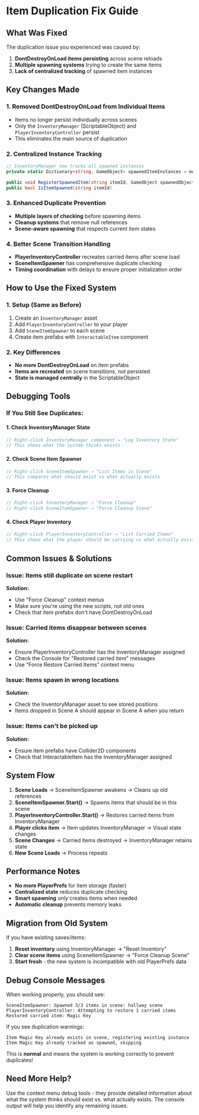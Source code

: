 # Item Duplication Fix Guide

## What Was Fixed

The duplication issue you experienced was caused by:
1. **DontDestroyOnLoad items persisting** across scene reloads
2. **Multiple spawning systems** trying to create the same items
3. **Lack of centralized tracking** of spawned item instances

## Key Changes Made

### 1. **Removed DontDestroyOnLoad from Individual Items**
- Items no longer persist individually across scenes
- Only the `InventoryManager` (ScriptableObject) and `PlayerInventoryController` persist
- This eliminates the main source of duplication

### 2. **Centralized Instance Tracking**
```csharp
// InventoryManager now tracks all spawned instances
private static Dictionary<string, GameObject> spawnedItemInstances = new();

public void RegisterSpawnedItem(string itemId, GameObject spawnedObject)
public bool IsItemSpawned(string itemId)
```

### 3. **Enhanced Duplicate Prevention**
- **Multiple layers of checking** before spawning items
- **Cleanup systems** that remove null references
- **Scene-aware spawning** that respects current item states

### 4. **Better Scene Transition Handling**
- **PlayerInventoryController** recreates carried items after scene load
- **SceneItemSpawner** has comprehensive duplicate checking
- **Timing coordination** with delays to ensure proper initialization order

## How to Use the Fixed System

### 1. Setup (Same as Before)
1. Create an `InventoryManager` asset
2. Add `PlayerInventoryController` to your player
3. Add `SceneItemSpawner` to each scene
4. Create item prefabs with `InteractableItem` component

### 2. Key Differences
- **No more DontDestroyOnLoad** on item prefabs
- **Items are recreated** on scene transitions, not persisted
- **State is managed centrally** in the ScriptableObject

## Debugging Tools

### If You Still See Duplicates:

#### 1. Check InventoryManager State
```csharp
// Right-click InventoryManager component → "Log Inventory State"
// This shows what the system thinks exists
```

#### 2. Check Scene Item Spawner
```csharp
// Right-click SceneItemSpawner → "List Items in Scene"
// This compares what should exist vs what actually exists
```

#### 3. Force Cleanup
```csharp
// Right-click InventoryManager → "Force Cleanup"
// Right-click SceneItemSpawner → "Force Cleanup Scene"
```

#### 4. Check Player Inventory
```csharp
// Right-click PlayerInventoryController → "List Carried Items"
// This shows what the player should be carrying vs what actually exists
```

## Common Issues & Solutions

### Issue: Items still duplicate on scene restart
**Solution:** 
- Use "Force Cleanup" context menus
- Make sure you're using the new scripts, not old ones
- Check that item prefabs don't have DontDestroyOnLoad

### Issue: Carried items disappear between scenes
**Solution:**
- Ensure PlayerInventoryController has the InventoryManager assigned
- Check the Console for "Restored carried item" messages
- Use "Force Restore Carried Items" context menu

### Issue: Items spawn in wrong locations
**Solution:**
- Check the InventoryManager asset to see stored positions
- Items dropped in Scene A should appear in Scene A when you return

### Issue: Items can't be picked up
**Solution:**
- Ensure item prefabs have Collider2D components
- Check that InteractableItem has the InventoryManager assigned

## System Flow

1. **Scene Loads** → SceneItemSpawner awakens → Cleans up old references
2. **SceneItemSpawner.Start()** → Spawns items that should be in this scene
3. **PlayerInventoryController.Start()** → Restores carried items from InventoryManager
4. **Player clicks item** → Item updates InventoryManager → Visual state changes
5. **Scene Changes** → Carried items destroyed → InventoryManager retains state
6. **New Scene Loads** → Process repeats

## Performance Notes

- **No more PlayerPrefs** for item storage (faster)
- **Centralized state** reduces duplicate checking
- **Smart spawning** only creates items when needed
- **Automatic cleanup** prevents memory leaks

## Migration from Old System

If you have existing saves/items:
1. **Reset inventory** using InventoryManager → "Reset Inventory"
2. **Clear scene items** using SceneItemSpawner → "Force Cleanup Scene"
3. **Start fresh** - the new system is incompatible with old PlayerPrefs data

## Debug Console Messages

When working properly, you should see:
```
SceneItemSpawner: Spawned 3/3 items in scene: hallway scene
PlayerInventoryController: Attempting to restore 1 carried items
Restored carried item: Magic Key
```

If you see duplication warnings:
```
Item Magic Key already exists in scene, registering existing instance
Item Magic Key already tracked as spawned, skipping
```

This is **normal** and means the system is working correctly to prevent duplicates!

## Need More Help?

Use the context menu debug tools - they provide detailed information about what the system thinks should exist vs. what actually exists. The console output will help you identify any remaining issues.